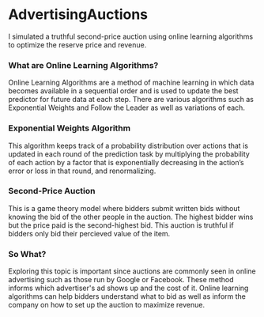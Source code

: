 # AdvertisingAuctions

I simulated a truthful second-price auction using online learning algorithms to optimize the reserve price and revenue. 

### What are Online Learning Algorithms?
Online Learning Algorithms are a method of machine learning in which data becomes available in a sequential order and is used to update the best predictor for future data at each step. There are various algorithms such as Exponential Weights and Follow the Leader as well as variations of each.

### Exponential Weights Algorithm
This algorithm keeps track of a probability distribution over actions that is updated in each round of the prediction task by multiplying the probability of each action by a factor that is exponentially decreasing in the action’s error or loss in that round, and renormalizing.

### Second-Price Auction
This is a game theory model where bidders submit written bids without knowing the bid of the other people in the auction. The highest bidder wins but the price paid is the second-highest bid. This auction is truthful if bidders only bid their percieved value of the item.

### So What?
Exploring this topic is important since auctions are commonly seen in online advertising such as those run by Google or Facebook. These method informs which advertiser's ad shows up and the cost of it. Online learning algorithms can help bidders understand what to bid as well as inform the company on how to set up the auction to maximize revenue.



